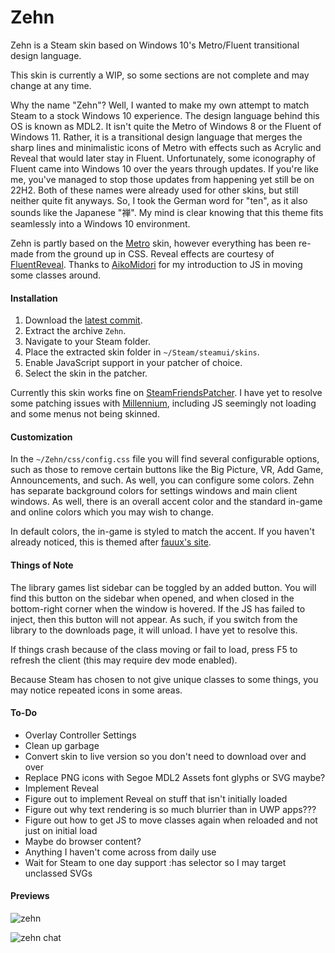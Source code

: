 # Zehn
Zehn is a Steam skin based on Windows 10's Metro/Fluent transitional design language.

This skin is currently a WIP, so some sections are not complete and may change at any time.

Why the name "Zehn"? Well, I wanted to make my own attempt to match Steam to a stock Windows 10 experience. The design language behind this OS is known as MDL2. It isn't quite the Metro of Windows 8 or the Fluent of Windows 11. Rather, it is a transitional design language that merges the sharp lines and minimalistic icons of Metro with effects such as Acrylic and Reveal that would later stay in Fluent. Unfortunately, some iconography of Fluent came into Windows 10 over the years through updates. If you're like me, you've managed to stop those updates from happening yet still be on 22H2. Both of these names were already used for other skins, but still neither quite fit anyways. So, I took the German word for "ten", as it also sounds like the Japanese "禅". My mind is clear knowing that this theme fits seamlessly into a Windows 10 environment.

Zehn is partly based on the [Metro](https://steamcommunity.com/groups/metroskin) skin, however everything has been re-made from the ground up in CSS. Reveal effects are courtesy of [FluentReveal](https://github.com/aleversn/FluentReveal). Thanks to [AikoMidori](https://github.com/AikoMidori/SteamSkins) for my introduction to JS in moving some classes around.

#### Installation
1. Download the [latest commit](https://github.com/yurisuika/Zehn/archive/refs/heads/master.zip).
2. Extract the archive `Zehn`.
3. Navigate to your Steam folder.
4. Place the extracted skin folder in `~/Steam/steamui/skins`.
5. Enable JavaScript support in your patcher of choice.
6. Select the skin in the patcher.

Currently this skin works fine on [SteamFriendsPatcher](https://github.com/PhantomGamers/SFP/releases). I have yet to resolve some patching issues with [Millennium](https://github.com/ShadowMonster99/millennium-steam-patcher/releases), including JS seemingly not loading and some menus not being skinned.

#### Customization
In the `~/Zehn/css/config.css` file you will find several configurable options, such as those to remove certain buttons like the Big Picture, VR, Add Game, Announcements, and such. As well, you can configure some colors. Zehn has separate background colors for settings windows and main client windows. As well, there is an overall accent color and the standard in-game and online colors which you may wish to change.

In default colors, the in-game is styled to match the accent. If you haven't already noticed, this is themed after [fauux's site](https://fauux.neocities.org/).

#### Things of Note
The library games list sidebar can be toggled by an added button. You will find this button on the sidebar when opened, and when closed in the bottom-right corner when the window is hovered. If the JS has failed to inject, then this button will not appear. As such, if you switch from the library to the downloads page, it will unload. I have yet to resolve this.

If things crash because of the class moving or fail to load, press F5 to refresh the client (this may require dev mode enabled).

Because Steam has chosen to not give unique classes to some things, you may notice repeated icons in some areas.

#### To-Do
- Overlay Controller Settings
- Clean up garbage
- Convert skin to live version so you don't need to download over and over
- Replace PNG icons with Segoe MDL2 Assets font glyphs or SVG maybe?
- Implement Reveal
- Figure out to implement Reveal on stuff that isn't initially loaded
- Figure out why text rendering is so much blurrier than in UWP apps???
- Figure out how to get JS to move classes again when reloaded and not just on initial load
- Maybe do browser content?
- Anything I haven't come across from daily use
- Wait for Steam to one day support :has selector so I may target unclassed SVGs

#### Previews
![zehn](https://cdn.discordapp.com/attachments/729991202778251317/1169769999368462338/zehn.png)

![zehn chat](https://cdn.discordapp.com/attachments/729991202778251317/1128813573045506198/zehn-chat.gif)